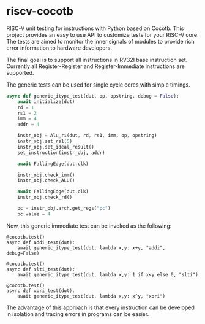 # riscv-cocotb

RISC-V unit testing for instructions with Python based on Cocotb. This project provides an easy to use API to customize tests for your RISC-V core. The tests are aimed to monitor the inner signals of modules to provide rich error information to hardware developers.

The final goal is to support all instructions in RV32I base instruction set. Currently all Register-Register and Register-Immediate instructions are supported.

The generic tests can be used for single cycle cores with simple timings. 
```python
async def generic_itype_test(dut, op, opstring, debug = False):
    await initialize(dut)
    rd = 1
    rs1 = 2
    imm = 4
    addr = 4

    instr_obj = Alu_ri(dut, rd, rs1, imm, op, opstring)
    instr_obj.set_rs1(5)
    instr_obj.set_ideal_result()
    set_instruction(instr_obj, addr)

    await FallingEdge(dut.clk)

    instr_obj.check_imm()
    instr_obj.check_ALU()

    await FallingEdge(dut.clk)
    instr_obj.check_rd()

    pc = instr_obj.arch.get_regs("pc")
    pc.value = 4
```
Now, this generic immediate test can be invoked as the following:

```pyton
@cocotb.test()
async def addi_test(dut):
    await generic_itype_test(dut, lambda x,y: x+y, "addi", debug=False)

@cocotb.test()
async def slti_test(dut):
    await generic_itype_test(dut, lambda x,y: 1 if x<y else 0, "slti")

@cocotb.test()
async def xori_test(dut):
    await generic_itype_test(dut, lambda x,y: x^y, "xori")
```

The advantage of this approach is that every instruction can be developed in isolation and tracing errors in programs can be easier.
